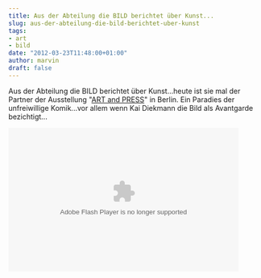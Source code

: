 ```yaml
---
title: Aus der Abteilung die BILD berichtet über Kunst...
slug: aus-der-abteilung-die-bild-berichtet-uber-kunst
tags:
- art
- bild
date: "2012-03-23T11:48:00+01:00"
author: marvin
draft: false
---
```

Aus der Abteilung die BILD berichtet über Kunst...heute ist sie mal der
Partner der Ausstellung "[ART and
PRESS](http://www.bild.de/news/topics/artandpress/die-kunst-der-buchstaben-23264978.bild.html)"
in Berlin. Ein Paradies der unfreiwillige Komik...vor allem wenn Kai
Diekmann die Bild als Avantgarde bezichtigt...

<p>
<object width="457" height="286">
<param name="movie" value="http://www.bild.de/BILD/System/video/embedplayer"></param><param name="allowFullScreen" value="true"></param><param name="allowScriptAccess" value="always"></param><param name="FlashVars" value="xmlsrc=http://www.bild.de/video/clip/artandpress/art-and-press-23296110,adpos=story,view=xml,autoplay=false.bild.xml"></param>

<embed width="457" height="286" src="http://www.bild.de/BILD/System/video/embedplayer" type="application/x-shockwave-flash" allowfullscreen="true" allowscriptaccess="always" flashvars="xmlsrc=http://www.bild.de/video/clip/artandpress/art-and-press-23296110,adpos=story,view=xml,autoplay=false.bild.xml">
</embed>
</object>
</p>